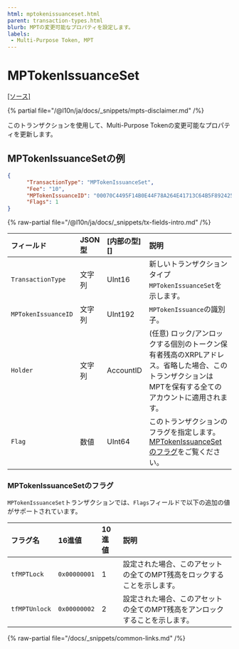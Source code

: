 ```yaml
---
html: mptokenissuanceset.html
parent: transaction-types.html
blurb: MPTの変更可能なプロパティを設定します。
labels:
 - Multi-Purpose Token, MPT
---
```

# MPTokenIssuanceSet
[[ソース]](https://github.com/XRPLF/rippled/blob/master/src/xrpld/app/tx/detail/MPTokenIssuanceSet.cpp "ソース")

{% partial file="/@l10n/ja/docs/_snippets/mpts-disclaimer.md" /%}

このトランザクションを使用して、Multi-Purpose Tokenの変更可能なプロパティを更新します。

## MPTokenIssuanceSetの例

```json 
{
      "TransactionType": "MPTokenIssuanceSet",
      "Fee": "10",
      "MPTokenIssuanceID": "00070C4495F14B0E44F78A264E41713C64B5F89242540EE255534400000000000000",
      "Flags": 1
}
```

<!-- ## MPTokenIssuanceSetのフィールド -->

{% raw-partial file="/@l10n/ja/docs/_snippets/tx-fields-intro.md" /%}

| フィールド         | JSON型             | [内部の型][] | 説明                |
|:-------------------|:-------------------|:-------------|:-------------------|
| `TransactionType`  | 文字列             | UInt16       | 新しいトランザクションタイプ`MPTokenIssuanceSet`を示します。 |
| `MPTokenIssuanceID`| 文字列             | UInt192      | `MPTokenIssuance`の識別子。 |
| `Holder`           | 文字列             | AccountID    | (任意) ロック/アンロックする個別のトークン保有者残高のXRPLアドレス。省略した場合、このトランザクションはMPTを保有する全てのアカウントに適用されます。 |
| `Flag`             | 数値               | UInt64       | このトランザクションのフラグを指定します。[MPTokenIssuanceSetのフラグ](#mptokenissuancesetのフラグ)をご覧ください。 |

### MPTokenIssuanceSetのフラグ

`MPTokenIssuanceSet`トランザクションでは、`Flags`フィールドで以下の追加の値がサポートされています。

| フラグ名           | 16進値       | 10進値        | 説明                          |
|:-------------------|:-------------|:--------------|:------------------------------|
| `tfMPTLock`        | `0x00000001` | 1             | 設定された場合、このアセットの全てのMPT残高をロックすることを示します。 |
| `tfMPTUnlock`      | `0x00000002` | 2             | 設定された場合、このアセットの全てのMPT残高をアンロックすることを示します。 |

{% raw-partial file="/docs/_snippets/common-links.md" /%}
